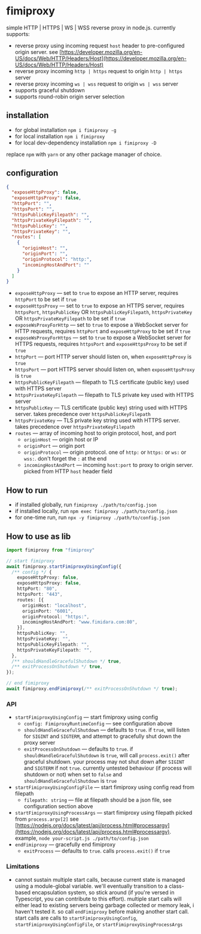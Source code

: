 # fimiproxy

simple HTTP | HTTPS | WS | WSS reverse proxy in node.js. currently supports:

- reverse proxy using incoming request `host` header to pre-configured origin server. see [https://developer.mozilla.org/en-US/docs/Web/HTTP/Headers/Host](https://developer.mozilla.org/en-US/docs/Web/HTTP/Headers/Host)
- reverse proxy incoming `http | https` request to origin `http | https` server
- reverse proxy incoming `ws | wss` request to origin `ws | wss` server
- supports graceful shutdown
- supports round-robin origin server selection

## installation

- for global installation `npm i fimiproxy -g`
- for local installation `npm i fimiproxy`
- for local dev-dependency installation `npm i fimiproxy -D`

replace `npm` with `yarn` or any other package manager of choice.

## configuration

```json
{
  "exposeHttpProxy": false,
  "exposeHttpsProxy": false,
  "httpPort": "",
  "httpsPort": "",
  "httpsPublicKeyFilepath": "",
  "httpsPrivateKeyFilepath": "",
  "httpsPublicKey": "",
  "httpsPrivateKey": "",
  "routes": [
    {
      "originHost": "",
      "originPort": "",
      "originProtocol": "http:",
      "incomingHostAndPort": ""
    }
  ]
}
```

- `exposeHttpProxy` — set to `true` to expose an HTTP server, requires `httpPort` to be set if `true`
- `exposeHttpsProxy` — set to `true` to expose an HTTPS server, requires `httpsPort`, `httpsPublicKey` OR `httpsPublicKeyFilepath`, `httpsPrivateKey` OR `httpsPrivateKeyFilepath` to be set if `true`
- `exposeWsProxyForHttp` — set to `true` to expose a WebSocket server for HTTP requests, requires `httpPort` and `exposeHttpProxy` to be set if `true`
- `exposeWsProxyForHttps` — set to `true` to expose a WebSocket server for HTTPS requests, requires `httpsPort` and `exposeHttpsProxy` to be set if `true`
- `httpPort` — port HTTP server should listen on, when `exposeHttpProxy` is `true`
- `httpsPort` — port HTTPS server should listen on, when `exposeHttpsProxy` is `true`
- `httpsPublicKeyFilepath` — filepath to TLS certificate (public key) used with HTTPS server
- `httpsPrivateKeyFilepath` — filepath to TLS private key used with HTTPS server
- `httpsPublicKey` — TLS certificate (public key) string used with HTTPS server. takes precedence over `httpsPublicKeyFilepath`
- `httpsPrivateKey` — TLS private key string used with HTTPS server. takes precedence over `httpsPrivateKeyFilepath`
- `routes` — array of incoming host to origin protocol, host, and port
  - `originHost` — origin host or IP
  - `originPort` — origin port
  - `originProtocol` — origin protocol. one of `http:` or `https:` or `ws:` or `wss:`. don't forget the `:` at the end
  - `incomingHostAndPort` — incoming `host:port` to proxy to origin server. picked from HTTP `host` header field

## How to run

- if installed globally, run `fimiproxy ./path/to/config.json`
- if installed locally, run `npm exec fimiproxy ./path/to/config.json`
- for one-time run, run `npx -y fimiproxy ./path/to/config.json`

## How to use as lib

```typescript
import fimiproxy from "fimiproxy"

// start fimiproxy
await fimiproxy.startFimiproxyUsingConfig({
  /** config */ {
    exposeHttpProxy: false,
    exposeHttpsProxy: false,
    httpPort: "80",
    httpsPort: "443",
    routes: [{
      originHost: "localhost",
      originPort: "6001",
      originProtocol: "https:",
      incomingHostAndPort: "www.fimidara.com:80",
    }],
    httpsPublicKey: "",
    httpsPrivateKey: "",
    httpsPublicKeyFilepath: "",
    httpsPrivateKeyFilepath: "",
  },
  /** shouldHandleGracefulShutdown */ true,
  /** exitProcessOnShutdown */ true,
});

// end fimiproxy
await fimiproxy.endFimiproxy(/** exitProcessOnShutdown */ true);
```

### API

- `startFimiproxyUsingConfig` — start fimiproxy using config
  - `config: FimiproxyRuntimeConfig` — see configuration above
  - `shouldHandleGracefulShutdown` — defaults to `true`. if `true`, will listen for `SIGINT` and `SIGTERM`, and attempt to gracefully shut down the proxy server
  - `exitProcessOnShutdown` — defaults to `true`. if `shouldHandleGracefulShutdown` is `true`, will call `process.exit()` after graceful shutdown. your process may not shut down after `SIGINT` and `SIGTERM` if not `true`. currently untested behaviour (if process will shutdown or not) when set to `false` and `shouldHandleGracefulShutdown` is `true`
- `startFimiproxyUsingConfigFile` — start fimiproxy using config read from filepath
  - `filepath: string` — file at filepath should be a json file, see configuration section above
- `startFimiproxyUsingProcessArgs` — start fimiproxy using filepath picked from `process.argv[2]` see [https://nodejs.org/docs/latest/api/process.html#processargv](https://nodejs.org/docs/latest/api/process.html#processargv). example, `node your-script.js ./path/to/config.json`
- `endFimiproxy` — gracefully end fimiproxy
  - `exitProcess` — defaults to `true`. calls `process.exit()` if `true`

### Limitations

- cannot sustain multiple start calls, because current state is managed using a module-global variable. we'll eventually transition to a class-based encapsulation system, so stick around (if you're versed in Typescript, you can contribute to this effort). multiple start calls will either lead to existing servers being garbage collected or memory leak, i haven't tested it. so call `endFimiproxy` before making another start call. start calls are calls to `startFimiproxyUsingConfig`, `startFimiproxyUsingConfigFile`, or `startFimiproxyUsingProcessArgs`
